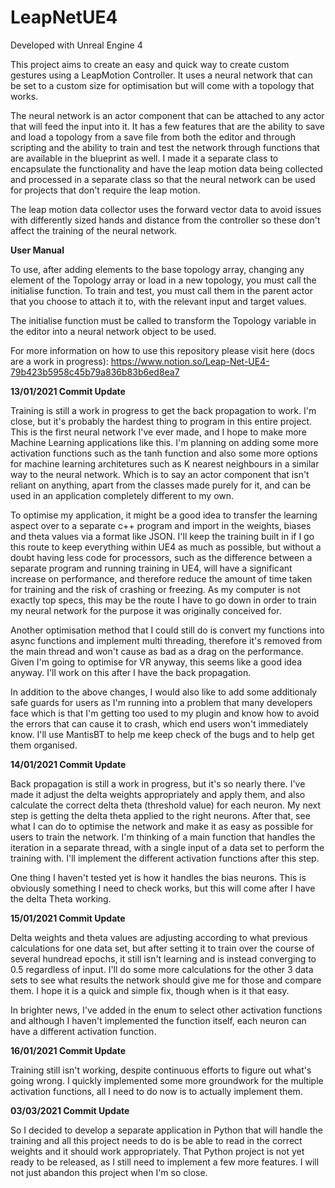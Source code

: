 # LeapNetUE4

Developed with Unreal Engine 4

This project aims to create an easy and quick way to create custom gestures using a LeapMotion Controller. It uses a neural network that can be set to a custom size for optimisation but will come with a topology that works. 

The neural network is an actor component that can be attached to any actor that will feed the input into it. It has a few features that are the ability to save and load a topology from a save file from both the editor and through scripting and the ability to train and test the network through functions that are available in the blueprint as well. I made it a separate class to encapsulate the functionality and have the leap motion data being collected and processed in a separate class so that the neural network can be used for projects that don't require the leap motion.

The leap motion data collector uses the forward vector data to avoid issues with differently sized hands and distance from the controller so these don't affect the training of the neural network.

<b> User Manual </b>

To use, after adding elements to the base topology array, changing any element of the Topology array or load in a new topology, you must call the initialise function. To train and test, you must call them in the parent actor that you choose to attach it to, with the relevant input and target values.

The initialise function must be called to transform the Topology variable in the editor into a neural network object to be used.

For more information on how to use this repository please visit here (docs are a work in progress):
https://www.notion.so/Leap-Net-UE4-79b423b5958c45b79a836b83b6ed8ea7

</n>
<b> 13/01/2021 Commit Update </b>



Training is still a work in progress to get the back propagation to work. I'm close, but it's probably the hardest thing to program in this entire project. This is the first neural network I've ever made, and I hope to make more Machine Learning applications like this. I'm planning on adding some more activation functions such as the tanh function and also some more options for machine learning architetures such as K nearest neighbours in a similar way to the neural network. Which is to say an actor component that isn't reliant on anything, apart from the classes made purely for it, and can be used in an application completely different to my own.  

To optimise my application, it might be a good idea to transfer the learning aspect over to a separate c++ program and import in the weights, biases and theta values via a format like JSON. I'll keep the training built in if I go this route to keep everything within UE4 as much as possible, but without a doubt having less code for processors, such as the difference between a separate program and running training in UE4, will have a significant increase on performance, and therefore reduce the amount of time taken for training and  the risk of crashing or freezing. As my computer is not exactly top specs, this may be the route I have to go down in order to train my neural network for the purpose it was originally conceived for.

Another optimisation method that I could still do is convert my functions into async functions and implement multi threading, therefore it's removed from the main thread and won't cause as bad as a drag on the performance. Given I'm going to optimise for VR anyway, this seems like a good idea anyway. I'll work on this after I have the back propagation. 

In addition to the above changes, I would also like to add some additionaly safe guards for users as I'm running into a problem that many developers face which is that I'm getting too used to my plugin and know how to avoid the errors that can cause it to crash, which end users won't immediately know. I'll use MantisBT to help me keep check of the bugs and to help get them organised. 

</n>
<b> 14/01/2021 Commit Update </b>


Back propagation is still a work in progress, but it's so nearly there. I've made it adjust the delta weights appropriately and apply them, and also calculate the correct delta theta (threshold value) for each neuron. My next step is getting the delta theta applied to the right neurons. After that, see what I can do to optimise the network and make it as easy as possible for users to train the network. I'm thinking of a main function that handles the iteration in a separate thread, with a single input of a data set to perform the training with. I'll implement the different activation functions after this step.

One thing I haven't tested yet is how it handles the bias neurons. This is obviously something I need to check works, but this will come after I have the delta Theta working.

</n>
<b> 15/01/2021 Commit Update </b>

Delta weights and theta values are adjusting according to what previous calculations for one data set, but after setting it to train over the course of several hundread epochs, it still isn't learning and is instead converging to 0.5 regardless of input. I'll do some more calculations for the other 3 data sets to see what results the network should give me for those and compare them. I hope it is a quick and simple fix, though when is it that easy.

In brighter news, I've added in the enum to select other activation functions and although I haven't implemented the function itself, each neuron can have a different activation function. 

</n>
<b> 16/01/2021 Commit Update </b>

Training still isn't working, despite continuous efforts to figure out what's going wrong. I quickly implemented some more groundwork for the multiple activation functions, all I need to do now is to actually implement them. 

</n>
<b> 03/03/2021 Commit Update </b>

So I decided to develop a separate application in Python that will handle the training and all this project needs to do is be able to read in the correct weights and it should work appropriately. That Python project is not yet ready to be released, as I still need to implement a few more features. I will not just abandon this project when I'm so close.
